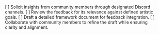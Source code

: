 [ ] Solicit insights from community members through designated Discord channels.
[ ] Review the feedback for its relevance against defined artistic goals.
[ ] Draft a detailed framework document for feedback integration.
[ ] Collaborate with community members to refine the draft while ensuring clarity and alignment.